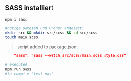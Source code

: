 ## SASS installiert

```bash
npm i sass

#nötige Dateien und Ordner angelegt:
mkdir src && mkdir src/scss && cd src/scss
touch main.scss
```

> script added to package.json:

```json
    "sass": "sass --watch src/scss/main.scss style.css"
```

```bash
# executed
npm run sass
#to compile "test nav"
```
